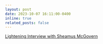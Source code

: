 ```yaml
---
layout: post
date: 2023-10-07 16:11:00-0400
inline: true
related_posts: false
---
```


[Lightening Interview with Sheamus McGovern](https://app.aiplus.training/courses/Hands-On-Generative-AI-Applications)